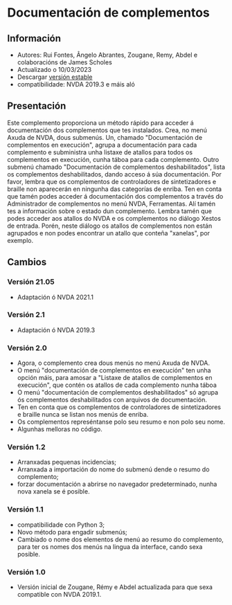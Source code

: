 # Documentación de complementos #

## Información ##
* Autores: Rui Fontes, Ângelo Abrantes, Zougane, Remy, Abdel e colaboracións de James Scholes
* Actualizado o 10/03/2023
* Descargar [versión estable][1]
* compatibilidade: NVDA 2019.3 e máis aló

## Presentación ##
Este complemento proporciona un método rápido para acceder á documentación dos complementos que tes instalados. 
Crea, no menú Axuda de NVDA, dous submenús. 
Un, chamado "Documentación de complementos en execución", agrupa a documentación para cada complemento e subministra unha listaxe de atallos para todos os complementos en execución, cunha táboa para cada complemento. 
Outro submenú chamado "Documentación de complementos deshabilitados", lista os complementos deshabilitados, dando acceso á súa documentación. 
Por favor, lembra que os complementos de controladores de sintetizadores e braille non aparecerán en ningunha das categorías de enriba. 
Ten en conta que tamén podes acceder á documentación dos complementos a través do Administrador de complementos no menú NVDA, Ferramentas. Alí tamén tes a información sobre o estado dun complemento. 
Lembra tamén que podes acceder aos atallos do NVDA e os complementos no diálogo Xestos de entrada. Porén, neste diálogo os atallos de complementos non están agrupados e non podes encontrar un atallo que conteña "xanelas", por exemplo.

## Cambios ##

### Versión 21.05 ###
* Adaptación ó NVDA 2021.1

### Versión 2.1 ###
* Adaptación ó NVDA 2019.3

### Versión 2.0 ###
* Agora, o complemento crea dous menús no menú Axuda de NVDA.
* O menú "documentación de complementos en execución" ten unha opción máis, para amosar a "Listaxe de atallos de complementos en execución", que contén os atallos de cada complemento nunha táboa 
* O menú "documentación de complementos deshabilitados" só agrupa ós complementos deshabilitados con arquivos de documentación.
* Ten en conta que os complementos de controladores de sintetizadores e braille nunca se listan nos menús de enriba.
* Os complementos represéntanse polo seu resumo e non polo seu nome.
* Algunhas melloras no código.

### Versión 1.2 ###
* Arranxadas pequenas incidencias;
* Arranxada a importación do nome do submenú dende o resumo do complemento;
* forzar documentación a abrirse no navegador predeterminado, nunha nova xanela se é posible.

### Versión 1.1 ###
* compatibilidade con Python 3;
* Novo método para engadir submenús;
* Cambiado o nome dos elementos de menú ao resumo do complemento, para ter os nomes dos menús na lingua da interface, cando sexa posible.

### Versión 1.0 ###
* Versión inicial de Zougane, Rémy e Abdel actualizada para que sexa compatible con NVDA 2019.1.

[1]: https://github.com/ruifontes/addonsHelp/releases/download/2023.09.21/addonsHelp-2023.09.21.nvda-addon
